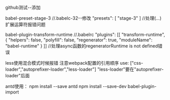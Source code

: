 github测试--添加

babel-preset-stage-3
//.babelc-32--修改
"presets": [
    "stage-3"
]
//处理(...)扩展运算符报错问题

babel-plugin-transform-runtime
//.babelrc
"plugins": [[
    "transform-runtime",
    {
        "helpers": false,
        "polyfill": false,
        "regenerator": true,
        "moduleName": "babel-runtime"
    }
]]
//处理async函数的regeneratorRuntime is not defined错误

less使用混合模式时候报错
注意webpack配置的引用顺序
use: ["css-loader","autoprefixer-loader","less-loader"]
"less-loader"要在"autoprefixer-loader"后面

antd使用：
npm install --save antd
npm install --save-dev babel-plugin-import
